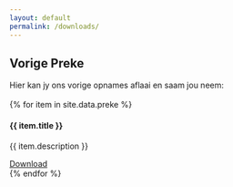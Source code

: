 ```yaml
---
layout: default
permalink: /downloads/
---
```


## Vorige Preke

Hier kan jy ons vorige opnames aflaai en saam jou neem:
<br>
<br> 
{% for item in site.data.preke %}
  <div class="row">
    <div class="col-md-12 mb-5">
      <div class="card"> 
        <div class="card_container">
          <h4><b>{{ item.title }}</b></h4> 
          <p>{{ item.description }}</p> 
          <a class="btn btn-primary btn-sm download_link" href="https://preke.blob.core.windows.net/2021/20211107-final.mp4" id="{{ item.date }}" download>Download</a>
        </div>
      </div>
    </div> 
  </div>
{% endfor %}
